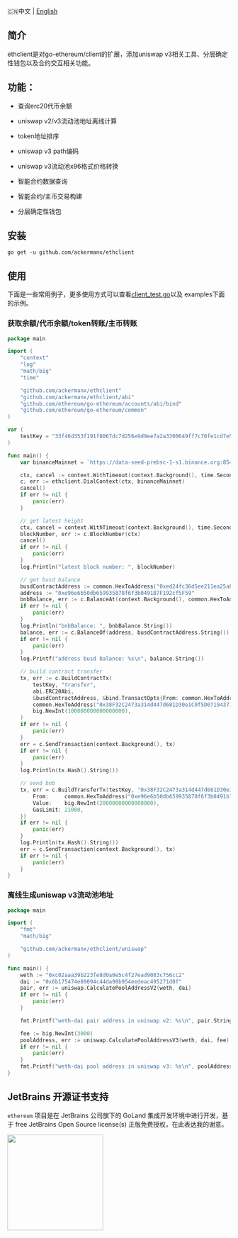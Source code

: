 🇨🇳中文 | [English](README.md)

## 简介

ethclient是对go-ethereum/client的扩展，添加uniswap v3相关工具、分层确定性钱包以及合约交互相关功能。

## 功能：

- 查询erc20代币余额

- uniswap v2/v3流动池地址离线计算

- token地址排序

- uniswap v3 path编码

- uniswap v3流动池x96格式价格转换

- 智能合约数据查询

- 智能合约/主币交易构建

- 分层确定性钱包

## 安装

```
go get -u github.com/ackermanx/ethclient
```

## 使用

下面是一些常用例子，更多使用方式可以查看[client_test.go](https://github.com/ackermanx/ethereum/blob/main/ethclient_test.go)以及 examples下面的示例。

### 获取余额/代币余额/token转账/主币转账

```go
package main

import (
	"context"
	"log"
	"math/big"
	"time"

	"github.com/ackermanx/ethclient"
	"github.com/ackermanx/ethclient/abi"
	"github.com/ethereum/go-ethereum/accounts/abi/bind"
	"github.com/ethereum/go-ethereum/common"
)

var (
	testKey = "33f46d353f191f8067dc7d256e9d9ee7a2a3300649ff7c70fe1cd7e5d5237da5"
)

func main() {
	var binanceMainnet = `https://data-seed-prebsc-1-s1.binance.org:8545`

	ctx, cancel := context.WithTimeout(context.Background(), time.Second*5)
	c, err := ethclient.DialContext(ctx, binanceMainnet)
	cancel()
	if err != nil {
		panic(err)
	}

	// get latest height
	ctx, cancel = context.WithTimeout(context.Background(), time.Second*5)
	blockNumber, err := c.BlockNumber(ctx)
	cancel()
	if err != nil {
		panic(err)
	}
	log.Println("latest block number: ", blockNumber)

	// get busd balance
	busdContractAddress := common.HexToAddress("0xed24fc36d5ee211ea25a80239fb8c4cfd80f12ee")
	address := "0xe96e6b50db659935878f6f3b0491B7F192cf5F59"
	bnbBalance, err := c.BalanceAt(context.Background(), common.HexToAddress(address), nil)
	if err != nil {
		panic(err)
	}
	log.Println("bnbBalance: ", bnbBalance.String())
	balance, err := c.BalanceOf(address, busdContractAddress.String())
	if err != nil {
		panic(err)
	}
	log.Printf("address busd balance: %s\n", balance.String())

	// build contract transfer
	tx, err := c.BuildContractTx(
		testKey, "transfer",
		abi.ERC20Abi,
		&busdContractAddress, &bind.TransactOpts{From: common.HexToAddress(address)},
		common.HexToAddress("0x38F32C2473a314d447d681D30e1C0f5D07194371"),
		big.NewInt(100000000000000000),
	)
	if err != nil {
		panic(err)
	}
	err = c.SendTransaction(context.Background(), tx)
	if err != nil {
		panic(err)
	}
	log.Println(tx.Hash().String())

	// send bnb
	tx, err = c.BuildTransferTx(testKey, "0x38F32C2473a314d447d681D30e1C0f5D07194371", &bind.TransactOpts{
		From:     common.HexToAddress("0xe96e6b50db659935878f6f3b0491b7f192cf5f59"),
		Value:    big.NewInt(20000000000000000),
		GasLimit: 21000,
	})
	if err != nil {
		panic(err)
	}
	log.Println(tx.Hash().String())
	err = c.SendTransaction(context.Background(), tx)
	if err != nil {
		panic(err)
	}
}
```

### 离线生成uniswap v3流动池地址

```go
package main

import (
	"fmt"
	"math/big"

	"github.com/ackermanx/ethclient/uniswap"
)

func main() {
	weth := "0xc02aaa39b223fe8d0a0e5c4f27ead9083c756cc2"
	dai := "0x6b175474e89094c44da98b954eedeac495271d0f"
	pair, err := uniswap.CalculatePoolAddressV2(weth, dai)
	if err != nil {
		panic(err)
	}

	fmt.Printf("weth-dai pair address in uniswap v2: %s\n", pair.String())

	fee := big.NewInt(3000)
	poolAddress, err := uniswap.CalculatePoolAddressV3(weth, dai, fee)
	if err != nil {
		panic(err)
	}
	fmt.Printf("weth-dai pool address in uniswap v3: %s\n", poolAddress.String())
}

```

## JetBrains 开源证书支持

`ethereum` 项目是在 JetBrains 公司旗下的 GoLand 集成开发环境中进行开发，基于 free JetBrains Open Source license(s) 正版免费授权，在此表达我的谢意。

<a href="https://www.jetbrains.com/?from=ethereum" target="_blank"><img src="https://raw.githubusercontent.com/ackermanx/ethereum/main/docs/images/jetbrains/jetbrains-variant-3.svg" width="216" align="middle" align="middle"/></a>